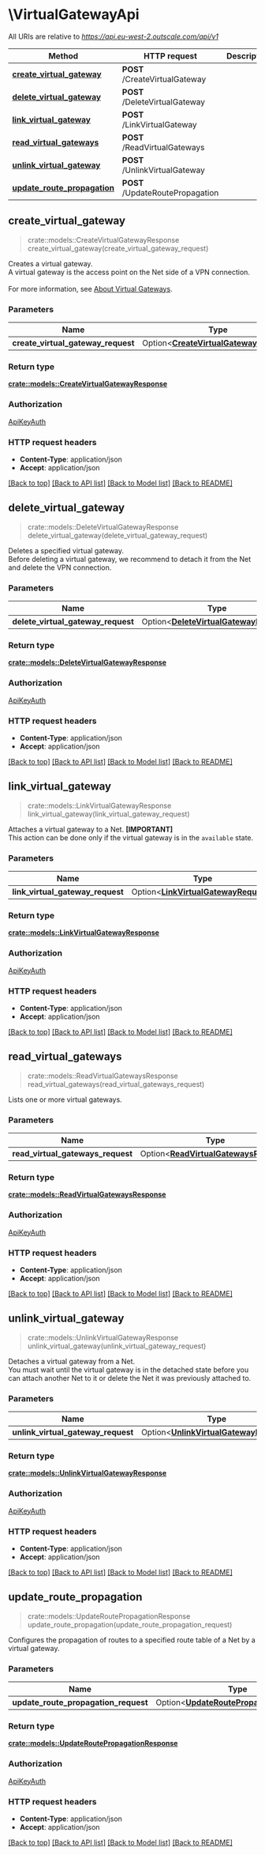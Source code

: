 # \VirtualGatewayApi

All URIs are relative to *https://api.eu-west-2.outscale.com/api/v1*

Method | HTTP request | Description
------------- | ------------- | -------------
[**create_virtual_gateway**](VirtualGatewayApi.md#create_virtual_gateway) | **POST** /CreateVirtualGateway | 
[**delete_virtual_gateway**](VirtualGatewayApi.md#delete_virtual_gateway) | **POST** /DeleteVirtualGateway | 
[**link_virtual_gateway**](VirtualGatewayApi.md#link_virtual_gateway) | **POST** /LinkVirtualGateway | 
[**read_virtual_gateways**](VirtualGatewayApi.md#read_virtual_gateways) | **POST** /ReadVirtualGateways | 
[**unlink_virtual_gateway**](VirtualGatewayApi.md#unlink_virtual_gateway) | **POST** /UnlinkVirtualGateway | 
[**update_route_propagation**](VirtualGatewayApi.md#update_route_propagation) | **POST** /UpdateRoutePropagation | 



## create_virtual_gateway

> crate::models::CreateVirtualGatewayResponse create_virtual_gateway(create_virtual_gateway_request)


Creates a virtual gateway.<br /> A virtual gateway is the access point on the Net side of a VPN connection.<br /><br /> For more information, see [About Virtual Gateways](https://docs.outscale.com/en/userguide/About-Virtual-Gateways.html).

### Parameters


Name | Type | Description  | Required | Notes
------------- | ------------- | ------------- | ------------- | -------------
**create_virtual_gateway_request** | Option<[**CreateVirtualGatewayRequest**](CreateVirtualGatewayRequest.md)> |  |  |

### Return type

[**crate::models::CreateVirtualGatewayResponse**](CreateVirtualGatewayResponse.md)

### Authorization

[ApiKeyAuth](../README.md#ApiKeyAuth)

### HTTP request headers

- **Content-Type**: application/json
- **Accept**: application/json

[[Back to top]](#) [[Back to API list]](../README.md#documentation-for-api-endpoints) [[Back to Model list]](../README.md#documentation-for-models) [[Back to README]](../README.md)


## delete_virtual_gateway

> crate::models::DeleteVirtualGatewayResponse delete_virtual_gateway(delete_virtual_gateway_request)


Deletes a specified virtual gateway.<br /> Before deleting a virtual gateway, we recommend to detach it from the Net and delete the VPN connection.

### Parameters


Name | Type | Description  | Required | Notes
------------- | ------------- | ------------- | ------------- | -------------
**delete_virtual_gateway_request** | Option<[**DeleteVirtualGatewayRequest**](DeleteVirtualGatewayRequest.md)> |  |  |

### Return type

[**crate::models::DeleteVirtualGatewayResponse**](DeleteVirtualGatewayResponse.md)

### Authorization

[ApiKeyAuth](../README.md#ApiKeyAuth)

### HTTP request headers

- **Content-Type**: application/json
- **Accept**: application/json

[[Back to top]](#) [[Back to API list]](../README.md#documentation-for-api-endpoints) [[Back to Model list]](../README.md#documentation-for-models) [[Back to README]](../README.md)


## link_virtual_gateway

> crate::models::LinkVirtualGatewayResponse link_virtual_gateway(link_virtual_gateway_request)


Attaches a virtual gateway to a Net.  **[IMPORTANT]**<br /> This action can be done only if the virtual gateway is in the `available` state.

### Parameters


Name | Type | Description  | Required | Notes
------------- | ------------- | ------------- | ------------- | -------------
**link_virtual_gateway_request** | Option<[**LinkVirtualGatewayRequest**](LinkVirtualGatewayRequest.md)> |  |  |

### Return type

[**crate::models::LinkVirtualGatewayResponse**](LinkVirtualGatewayResponse.md)

### Authorization

[ApiKeyAuth](../README.md#ApiKeyAuth)

### HTTP request headers

- **Content-Type**: application/json
- **Accept**: application/json

[[Back to top]](#) [[Back to API list]](../README.md#documentation-for-api-endpoints) [[Back to Model list]](../README.md#documentation-for-models) [[Back to README]](../README.md)


## read_virtual_gateways

> crate::models::ReadVirtualGatewaysResponse read_virtual_gateways(read_virtual_gateways_request)


Lists one or more virtual gateways.

### Parameters


Name | Type | Description  | Required | Notes
------------- | ------------- | ------------- | ------------- | -------------
**read_virtual_gateways_request** | Option<[**ReadVirtualGatewaysRequest**](ReadVirtualGatewaysRequest.md)> |  |  |

### Return type

[**crate::models::ReadVirtualGatewaysResponse**](ReadVirtualGatewaysResponse.md)

### Authorization

[ApiKeyAuth](../README.md#ApiKeyAuth)

### HTTP request headers

- **Content-Type**: application/json
- **Accept**: application/json

[[Back to top]](#) [[Back to API list]](../README.md#documentation-for-api-endpoints) [[Back to Model list]](../README.md#documentation-for-models) [[Back to README]](../README.md)


## unlink_virtual_gateway

> crate::models::UnlinkVirtualGatewayResponse unlink_virtual_gateway(unlink_virtual_gateway_request)


Detaches a virtual gateway from a Net.<br /> You must wait until the virtual gateway is in the detached state before you can attach another Net to it or delete the Net it was previously attached to.

### Parameters


Name | Type | Description  | Required | Notes
------------- | ------------- | ------------- | ------------- | -------------
**unlink_virtual_gateway_request** | Option<[**UnlinkVirtualGatewayRequest**](UnlinkVirtualGatewayRequest.md)> |  |  |

### Return type

[**crate::models::UnlinkVirtualGatewayResponse**](UnlinkVirtualGatewayResponse.md)

### Authorization

[ApiKeyAuth](../README.md#ApiKeyAuth)

### HTTP request headers

- **Content-Type**: application/json
- **Accept**: application/json

[[Back to top]](#) [[Back to API list]](../README.md#documentation-for-api-endpoints) [[Back to Model list]](../README.md#documentation-for-models) [[Back to README]](../README.md)


## update_route_propagation

> crate::models::UpdateRoutePropagationResponse update_route_propagation(update_route_propagation_request)


Configures the propagation of routes to a specified route table of a Net by a virtual gateway.

### Parameters


Name | Type | Description  | Required | Notes
------------- | ------------- | ------------- | ------------- | -------------
**update_route_propagation_request** | Option<[**UpdateRoutePropagationRequest**](UpdateRoutePropagationRequest.md)> |  |  |

### Return type

[**crate::models::UpdateRoutePropagationResponse**](UpdateRoutePropagationResponse.md)

### Authorization

[ApiKeyAuth](../README.md#ApiKeyAuth)

### HTTP request headers

- **Content-Type**: application/json
- **Accept**: application/json

[[Back to top]](#) [[Back to API list]](../README.md#documentation-for-api-endpoints) [[Back to Model list]](../README.md#documentation-for-models) [[Back to README]](../README.md)

